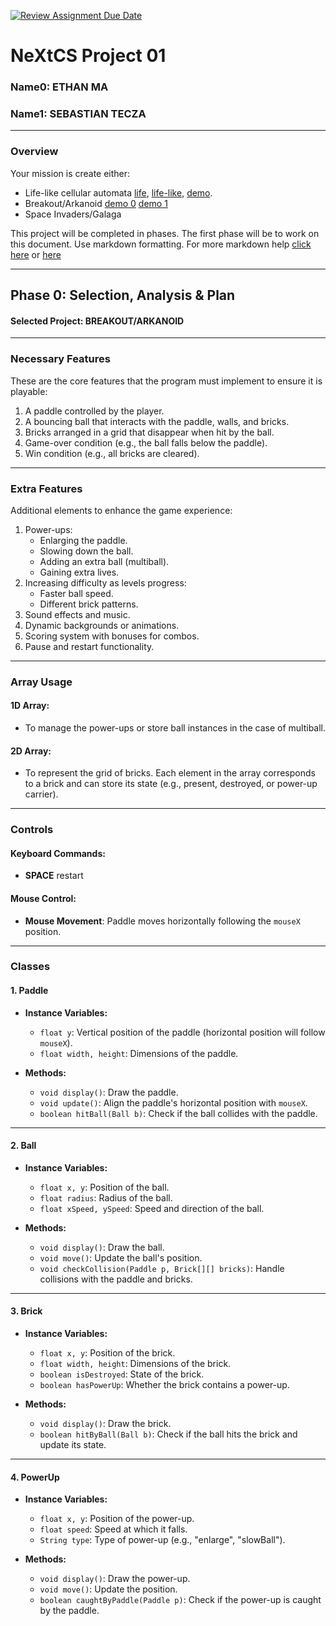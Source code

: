[![Review Assignment Due Date](https://classroom.github.com/assets/deadline-readme-button-22041afd0340ce965d47ae6ef1cefeee28c7c493a6346c4f15d667ab976d596c.svg)](https://classroom.github.com/a/2bl0h1Mb)
# NeXtCS Project 01
### Name0: ETHAN MA
### Name1: SEBASTIAN TECZA
---

### Overview
Your mission is create either:
- Life-like cellular automata [life](https://en.wikipedia.org/wiki/Conway%27s_Game_of_Life), [life-like](https://en.wikipedia.org/wiki/Life-like_cellular_automaton), [demo](https://www.netlogoweb.org/launch#https://www.netlogoweb.org/assets/modelslib/Sample%20Models/Computer%20Science/Cellular%20Automata/Life.nlogo).
- Breakout/Arkanoid [demo 0](https://elgoog.im/breakout/)  [demo 1](https://www.crazygames.com/game/atari-breakout)
- Space Invaders/Galaga

This project will be completed in phases. The first phase will be to work on this document. Use markdown formatting. For more markdown help [click here](https://github.com/adam-p/markdown-here/wiki/Markdown-Cheatsheet) or [here](https://docs.github.com/en/get-started/writing-on-github/getting-started-with-writing-and-formatting-on-github/basic-writing-and-formatting-syntax)


---

## Phase 0: Selection, Analysis & Plan

#### Selected Project: BREAKOUT/ARKANOID

---

### Necessary Features
These are the core features that the program must implement to ensure it is playable:
1. A paddle controlled by the player.
2. A bouncing ball that interacts with the paddle, walls, and bricks.
3. Bricks arranged in a grid that disappear when hit by the ball.
4. Game-over condition (e.g., the ball falls below the paddle).
5. Win condition (e.g., all bricks are cleared).

---

### Extra Features
Additional elements to enhance the game experience:
1. Power-ups:
   - Enlarging the paddle.
   - Slowing down the ball.
   - Adding an extra ball (multiball).
   - Gaining extra lives.
2. Increasing difficulty as levels progress:
   - Faster ball speed.
   - Different brick patterns.
3. Sound effects and music.
4. Dynamic backgrounds or animations.
5. Scoring system with bonuses for combos.
6. Pause and restart functionality.

---

### Array Usage

#### 1D Array:
- To manage the power-ups or store ball instances in the case of multiball.

#### 2D Array:
- To represent the grid of bricks. Each element in the array corresponds to a brick and can store its state (e.g., present, destroyed, or power-up carrier).

---

### Controls

#### Keyboard Commands:
- **SPACE** restart

#### Mouse Control:
- **Mouse Movement**: Paddle moves horizontally following the `mouseX` position.

---

### Classes

#### 1. **Paddle**
   - **Instance Variables:**
     - `float y`: Vertical position of the paddle (horizontal position will follow `mouseX`).
     - `float width, height`: Dimensions of the paddle.

   - **Methods:**
     - `void display()`: Draw the paddle.
     - `void update()`: Align the paddle's horizontal position with `mouseX`.
     - `boolean hitBall(Ball b)`: Check if the ball collides with the paddle.

---

#### 2. **Ball**
   - **Instance Variables:**
     - `float x, y`: Position of the ball.
     - `float radius`: Radius of the ball.
     - `float xSpeed, ySpeed`: Speed and direction of the ball.

   - **Methods:**
     - `void display()`: Draw the ball.
     - `void move()`: Update the ball's position.
     - `void checkCollision(Paddle p, Brick[][] bricks)`: Handle collisions with the paddle and bricks.

---

#### 3. **Brick**
   - **Instance Variables:**
     - `float x, y`: Position of the brick.
     - `float width, height`: Dimensions of the brick.
     - `boolean isDestroyed`: State of the brick.
     - `boolean hasPowerUp`: Whether the brick contains a power-up.

   - **Methods:**
     - `void display()`: Draw the brick.
     - `boolean hitByBall(Ball b)`: Check if the ball hits the brick and update its state.

---

#### 4. **PowerUp**
   - **Instance Variables:**
     - `float x, y`: Position of the power-up.
     - `float speed`: Speed at which it falls.
     - `String type`: Type of power-up (e.g., "enlarge", "slowBall").

   - **Methods:**
     - `void display()`: Draw the power-up.
     - `void move()`: Update the position.
     - `boolean caughtByPaddle(Paddle p)`: Check if the power-up is caught by the paddle.
